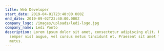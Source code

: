 ```yaml
---
title: Web Developer
start_date: 2019-04-01T23:40:00.000Z
end_date: 2019-09-02T23:40:00.000Z
company_logo: /images/uploads/ledi-logo.jpg
company_name: Ledi Ponto
description: Lorem ipsum dolor sit amet, consectetur adipiscing elit. Nunc
  semper nisl augue, vel cursus metus tincidunt et. Praesent sit amet facilisis
  metus.
---
```

